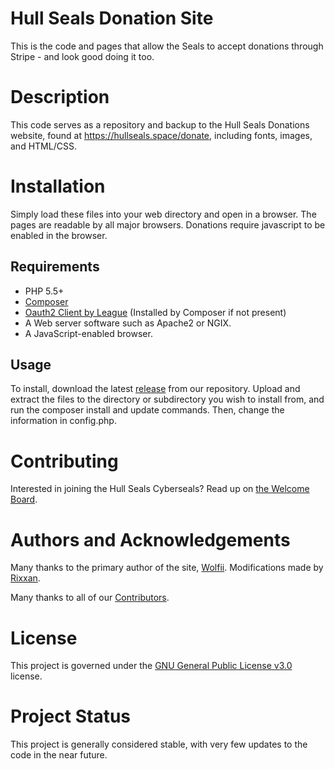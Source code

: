 # Hull Seals Donation Site
This is the code and pages that allow the Seals to accept donations through Stripe - and look good doing it too.

# Description
This code serves as a repository and backup to the Hull Seals Donations website, found at https://hullseals.space/donate, including fonts, images, and HTML/CSS.

# Installation
Simply load these files into your web directory and open in a browser. The pages are readable by all major browsers. Donations require javascript to be enabled in the browser.

## Requirements
- PHP 5.5+
- [Composer](https://getcomposer.org/)
- [Oauth2 Client by League](league/oauth2-client) (Installed by Composer if not present)
- A Web server software such as Apache2 or NGIX.
- A JavaScript-enabled browser.

## Usage
To install, download the latest [release](https://gitlab.com/hull-seals-cyberseals/code/on-ice/donations/tags) from our repository. Upload and extract the files to the directory or subdirectory you wish to install from, and run the composer install and update commands. Then, change the information in config.php.

# Contributing
Interested in joining the Hull Seals Cyberseals? Read up on [the Welcome Board](https://gitlab.com/hull-seals-cyberseals/welcome-to-the-hull-seals-devops-board).

# Authors and Acknowledgements
Many thanks to the primary author of the site, [Wolfii](https://gitlab.com/wolfii1). Modifications made by [Rixxan](https://gitlab.com/Rixxan).

Many thanks to all of our [Contributors](https://gitlab.com/hull-seals-cyberseals/welcome-to-the-hull-seals-devops-board/blob/master/CONTRIBUTORS.md).

# License
This project is governed under the [GNU General Public License v3.0](LICENSE) license.

# Project Status
This project is generally considered stable, with very few updates to the code in the near future.
